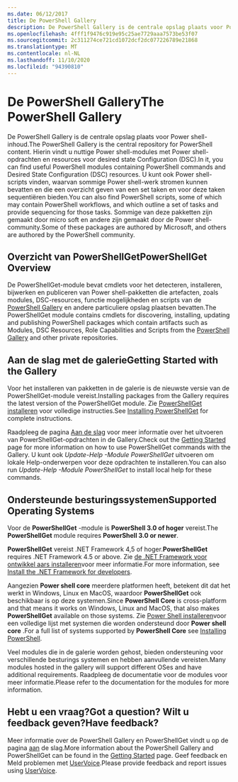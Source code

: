```yaml
---
ms.date: 06/12/2017
title: De PowerShell Gallery
description: De PowerShell Gallery is de centrale opslag plaats voor Power shell-modules, scripts en DSC-resources.
ms.openlocfilehash: 4fff1f9476c919e95c25ae7729aaa7573be53f07
ms.sourcegitcommit: 2c311274ce721cd1072dcf2dc077226789e21868
ms.translationtype: MT
ms.contentlocale: nl-NL
ms.lasthandoff: 11/10/2020
ms.locfileid: "94390810"
---
```

# <a name="the-powershell-gallery"></a><span data-ttu-id="a437d-103">De PowerShell Gallery</span><span class="sxs-lookup"><span data-stu-id="a437d-103">The PowerShell Gallery</span></span>

<span data-ttu-id="a437d-104">De PowerShell Gallery is de centrale opslag plaats voor Power shell-inhoud.</span><span class="sxs-lookup"><span data-stu-id="a437d-104">The PowerShell Gallery is the central repository for PowerShell content.</span></span> <span data-ttu-id="a437d-105">Hierin vindt u nuttige Power shell-modules met Power shell-opdrachten en resources voor desired state Configuration (DSC).</span><span class="sxs-lookup"><span data-stu-id="a437d-105">In it, you can find useful PowerShell modules containing PowerShell commands and Desired State Configuration (DSC) resources.</span></span>
<span data-ttu-id="a437d-106">U kunt ook Power shell-scripts vinden, waarvan sommige Power shell-werk stromen kunnen bevatten en die een overzicht geven van een set taken en voor deze taken sequentiëren bieden.</span><span class="sxs-lookup"><span data-stu-id="a437d-106">You can also find PowerShell scripts, some of which may contain PowerShell workflows, and which outline a set of tasks and provide sequencing for those tasks.</span></span> <span data-ttu-id="a437d-107">Sommige van deze pakketten zijn gemaakt door micro soft en andere zijn gemaakt door de Power shell-community.</span><span class="sxs-lookup"><span data-stu-id="a437d-107">Some of these packages are authored by Microsoft, and others are authored by the PowerShell community.</span></span>

## <a name="powershellget-overview"></a><span data-ttu-id="a437d-108">Overzicht van PowerShellGet</span><span class="sxs-lookup"><span data-stu-id="a437d-108">PowerShellGet Overview</span></span>

<span data-ttu-id="a437d-109">De PowerShellGet-module bevat cmdlets voor het detecteren, installeren, bijwerken en publiceren van Power shell-pakketten die artefacten, zoals modules, DSC-resources, functie mogelijkheden en scripts van de [PowerShell Gallery](https://www.PowerShellGallery.com) en andere particuliere opslag plaatsen bevatten.</span><span class="sxs-lookup"><span data-stu-id="a437d-109">The PowerShellGet module contains cmdlets for discovering, installing, updating and publishing PowerShell packages which contain artifacts such as Modules, DSC Resources, Role Capabilities and Scripts from the [PowerShell Gallery](https://www.PowerShellGallery.com) and other private repositories.</span></span>

## <a name="getting-started-with-the-gallery"></a><span data-ttu-id="a437d-110">Aan de slag met de galerie</span><span class="sxs-lookup"><span data-stu-id="a437d-110">Getting Started with the Gallery</span></span>

<span data-ttu-id="a437d-111">Voor het installeren van pakketten in de galerie is de nieuwste versie van de PowerShellGet-module vereist.</span><span class="sxs-lookup"><span data-stu-id="a437d-111">Installing packages from the Gallery requires the latest version of the PowerShellGet module.</span></span> <span data-ttu-id="a437d-112">Zie [PowerShellGet installeren](installing-psget.md) voor volledige instructies.</span><span class="sxs-lookup"><span data-stu-id="a437d-112">See [Installing PowerShellGet](installing-psget.md) for complete instructions.</span></span>

<span data-ttu-id="a437d-113">Raadpleeg de pagina [Aan de slag](getting-started.md) voor meer informatie over het uitvoeren van PowerShellGet-opdrachten in de Gallery.</span><span class="sxs-lookup"><span data-stu-id="a437d-113">Check out the [Getting Started](getting-started.md) page for more information on how to use PowerShellGet commands with the Gallery.</span></span> <span data-ttu-id="a437d-114">U kunt ook *Update-Help -Module PowerShellGet* uitvoeren om lokale Help-onderwerpen voor deze opdrachten te installeren.</span><span class="sxs-lookup"><span data-stu-id="a437d-114">You can also run *Update-Help -Module PowerShellGet* to install local help for these commands.</span></span>

## <a name="supported-operating-systems"></a><span data-ttu-id="a437d-115">Ondersteunde besturingssystemen</span><span class="sxs-lookup"><span data-stu-id="a437d-115">Supported Operating Systems</span></span>

<span data-ttu-id="a437d-116">Voor de **PowerShellGet** -module is **PowerShell 3.0 of hoger** vereist.</span><span class="sxs-lookup"><span data-stu-id="a437d-116">The **PowerShellGet** module requires **PowerShell 3.0 or newer**.</span></span>

<span data-ttu-id="a437d-117">**PowerShellGet** vereist .NET Framework 4,5 of hoger.</span><span class="sxs-lookup"><span data-stu-id="a437d-117">**PowerShellGet** requires .NET Framework 4.5 or above.</span></span> <span data-ttu-id="a437d-118">Zie [de .NET Framework voor ontwikkel aars installeren](/dotnet/framework/install/guide-for-developers)voor meer informatie.</span><span class="sxs-lookup"><span data-stu-id="a437d-118">For more information, see [Install the .NET Framework for developers](/dotnet/framework/install/guide-for-developers).</span></span>

<span data-ttu-id="a437d-119">Aangezien **Power shell core** meerdere platformen heeft, betekent dit dat het werkt in Windows, Linux en MacOS, waardoor **PowerShellGet** ook beschikbaar is op deze systemen.</span><span class="sxs-lookup"><span data-stu-id="a437d-119">Since **PowerShell Core** is cross-platform and that means it works on Windows, Linux and MacOS, that also makes **PowerShellGet** available on those systems.</span></span> <span data-ttu-id="a437d-120">Zie [Power Shell installeren](/powershell/scripting/install/installing-powershell)voor een volledige lijst met systemen die worden ondersteund door **Power shell core** .</span><span class="sxs-lookup"><span data-stu-id="a437d-120">For a full list of systems supported by **PowerShell Core** see [Installing PowerShell](/powershell/scripting/install/installing-powershell).</span></span>

<span data-ttu-id="a437d-121">Veel modules die in de galerie worden gehost, bieden ondersteuning voor verschillende besturings systemen en hebben aanvullende vereisten.</span><span class="sxs-lookup"><span data-stu-id="a437d-121">Many modules hosted in the gallery will support different OSes and have additional requirements.</span></span>
<span data-ttu-id="a437d-122">Raadpleeg de documentatie voor de modules voor meer informatie.</span><span class="sxs-lookup"><span data-stu-id="a437d-122">Please refer to the documentation for the modules for more information.</span></span>

## <a name="got-a-question-have-feedback"></a><span data-ttu-id="a437d-123">Hebt u een vraag?</span><span class="sxs-lookup"><span data-stu-id="a437d-123">Got a question?</span></span> <span data-ttu-id="a437d-124">Wilt u feedback geven?</span><span class="sxs-lookup"><span data-stu-id="a437d-124">Have feedback?</span></span>

<span data-ttu-id="a437d-125">Meer informatie over de PowerShell Gallery en PowerShellGet vindt u op de pagina [aan](getting-started.md) de slag.</span><span class="sxs-lookup"><span data-stu-id="a437d-125">More information about the PowerShell Gallery and PowerShellGet can be found in the [Getting Started](getting-started.md) page.</span></span> <span data-ttu-id="a437d-126">Geef feedback en Meld problemen met [UserVoice](http://windowsserver.uservoice.com/forums/301869-powershell).</span><span class="sxs-lookup"><span data-stu-id="a437d-126">Please provide feedback and report issues using [UserVoice](http://windowsserver.uservoice.com/forums/301869-powershell).</span></span>
